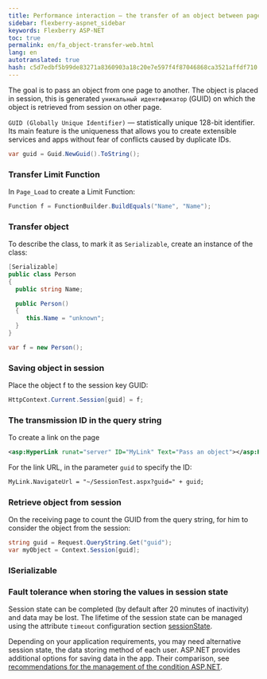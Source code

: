 ```yaml
---
title: Performance interaction — the transfer of an object between pages
sidebar: flexberry-aspnet_sidebar
keywords: Flexberry ASP-NET
toc: true
permalink: en/fa_object-transfer-web.html
lang: en
autotranslated: true
hash: c5d7edbf5b99de83271a8360903a18c20e7e597f4f87046868ca3521affdf710
---
```


The goal is to pass an object from one page to another. The object is placed in session, this is generated `уникальный идентификатор` (GUID) on which the object is retrieved from session on other page.

`GUID (Globally Unique Identifier)` — statistically unique 128-bit identifier. Its main feature is the uniqueness that allows you to create extensible services and apps without fear of conflicts caused by duplicate IDs.

```csharp
var guid = Guid.NewGuid().ToString();
```

### Transfer Limit Function

In `Page_Load` to create a Limit Function:

```csharp
Function f = FunctionBuilder.BuildEquals("Name", "Name");
```
### Transfer object

To describe the class, to mark it as `Serializable`, create an instance of the class:

```csharp
[Serializable]
public class Person
{
  public string Name;

  public Person()
  {
     this.Name = "unknown";
  }
}

var f = new Person();
```

### Saving object in session

Place the object f to the session key GUID:

```csharp
HttpContext.Current.Session[guid] = f;
```

### The transmission ID in the query string

To create a link on the page

```xml
<asp:HyperLink runat="server" ID="MyLink" Text="Pass an object"></asp:HyperLink>
```

For the link URL, in the parameter `guid` to specify the ID:

```xml
MyLink.NavigateUrl = "~/SessionTest.aspx?guid=" + guid;
```

### Retrieve object from session

On the receiving page to count the GUID from the query string, for him to consider the object from the session:

```csharp
string guid = Request.QueryString.Get("guid");
var myObject = Context.Session[guid];
```

### ISerializable

### Fault tolerance when storing the values in session state

Session state can be completed (by default after 20 minutes of inactivity) and data may be lost. The lifetime of the session state can be managed using the attribute `timeout` configuration section [sessionState](http://msdn.microsoft.com/ru-ru/library/h6bb9cz9(v=vs.90).aspx).

Depending on your application requirements, you may need alternative session state, the data storing method of each user. ASP.NET provides additional options for saving data in the app. Their comparison, see [recommendations for the management of the condition ASP.NET](http://msdn.microsoft.com/ru-ru/library/z1hkazw7(v=vs.90).aspx).



